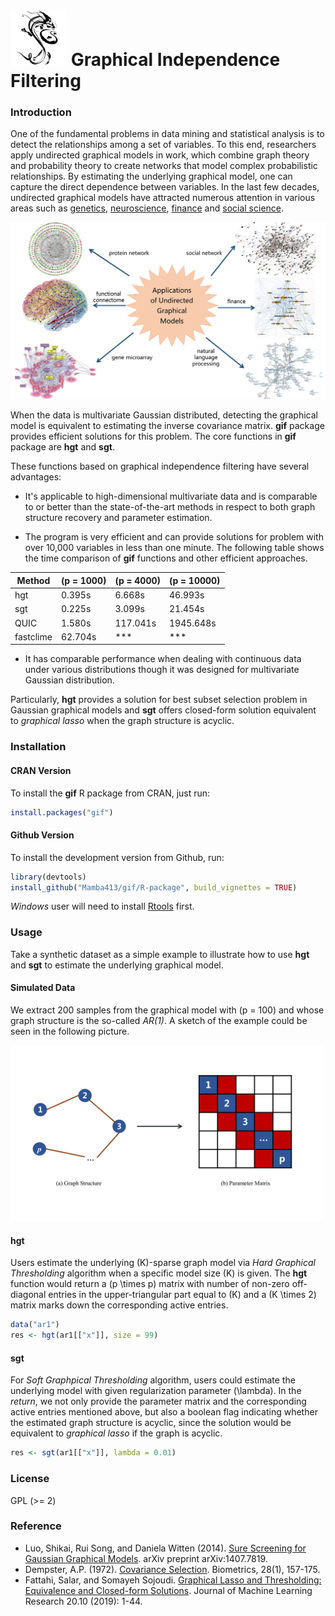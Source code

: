 <img src="./vignettes/sc2s2.jpg" width="90"> Graphical Independence Filtering
=====================

### Introduction
One of the fundamental problems in data mining and statistical analysis is to detect the relationships among a set of variables. To this end, researchers apply undirected graphical models in work, which combine graph theory and probability theory to create networks that model complex probabilistic relationships. By estimating the underlying graphical model, one can capture the direct dependence between variables. In the last few decades, undirected graphical models have attracted numerous attention in various areas such as [genetics](https://www.e-ceo.org/journal/Figure.php?xn=ceo-8-345.xml&id=F2-ceo-8-345&number=394&p_name=1044_394), [neuroscience](https://blog.myesr.org/mri-reveals-the-human-connectome/), [finance](https://networkdatascience.ceu.edu/article/2017-03-13/shock-propagation-and-regulation-interacting-economic-networks) and [social science](https://www.sciencedirect.com/topics/computer-science/social-network-analysis).

<img src="./vignettes/application.png" width="800">

When the data is multivariate Gaussian distributed, detecting the graphical model is equivalent to estimating the inverse covariance matrix. **gif** package provides efficient solutions for this problem. The core functions in **gif** package are **hgt** and **sgt**.

These functions based on graphical independence filtering have several advantages:

- It's applicable to high-dimensional multivariate data and is comparable to or better than the state-of-the-art methods in respect to both graph structure recovery and parameter estimation.

- The program is very efficient and can provide solutions for problem with over 10,000 variables in less than one minute. The following table shows the time comparison of **gif** functions and other efficient approaches. 

| Method  | \(p = 1000\) | \(p = 4000\) | \(p = 10000\) | 
| ------  | ------------ | ------------ | ------------- | 
|  hgt    | 0.395s       | 6.668s       | 46.993s       | 
|  sgt    | 0.225s       | 3.099s       | 21.454s       | 
|  QUIC   | 1.580s       | 117.041s     | 1945.648s     | 
|fastclime| 62.704s      | ***          | ***           | 

- It has comparable performance when dealing with continuous data under various distributions though it was designed for multivariate Gaussian distribution.

Particularly, **hgt** provides a solution for best subset selection problem in Gaussian graphical models and **sgt** offers closed-form solution equivalent to *graphical lasso* when the graph structure is acyclic.

### Installation
#### CRAN Version
To install the **gif** R package from CRAN, just run:

```r
install.packages("gif")
```

#### Github Version
To install the development version from Github, run:
```r
library(devtools)
install_github("Mamba413/gif/R-package", build_vignettes = TRUE)
```
*Windows* user will need to install [Rtools](https://cran.r-project.org/bin/windows/Rtools/) first.       

### Usage
Take a synthetic dataset as a simple example to illustrate how to use **hgt** and **sgt** to estimate the underlying graphical model.

#### Simulated Data
We extract 200 samples from the graphical model with \(p = 100\) and whose graph structure is the so-called *AR(1)*. A sketch of the example could be seen in the following picture.

<img src="./vignettes/example.png" width="500"> 

#### **hgt**
Users estimate the underlying \(K\)-sparse graph model via  *Hard Graphical Thresholding* algorithm when a specific model size \(K\) is given. The **hgt** function would return a \(p \times p\) matrix with number of non-zero off-diagonal entries in the upper-triangular part equal to \(K\) and a \(K \times 2\) matrix marks down the corresponding active entries.

```r
data("ar1")
res <- hgt(ar1[["x"]], size = 99)
```

#### **sgt**
For *Soft Graphpical Thresholding* algorithm, users could estimate the underlying model with given regularization parameter \(\lambda\). In the *return*, we not only provide the parameter matrix and the corresponding active entries mentioned above, but also a boolean flag indicating whether the estimated graph structure is acyclic, since the solution would be equivalent to *graphical lasso* if the graph is acyclic.

```r
res <- sgt(ar1[["x"]], lambda = 0.01)
```

### License
GPL (>= 2)

### Reference
- Luo, Shikai, Rui Song, and Daniela Witten (2014). [Sure Screening for Gaussian Graphical Models](https://arxiv.org/abs/1407.7819). arXiv preprint arXiv:1407.7819. 
- Dempster, A.P. (1972). [Covariance Selection](https://www.jstor.org/stable/2528966). Biometrics, 28(1), 157-175. 
- Fattahi, Salar, and Somayeh Sojoudi. [Graphical Lasso and Thresholding: Equivalence and Closed-form Solutions](https://jmlr.org/papers/v20/17-501.html). Journal of Machine Learning Research 20.10 (2019): 1-44. 
